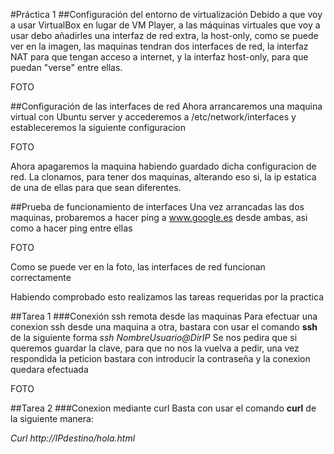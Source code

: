 #Práctica 1
##Configuración del entorno de virtualización
Debido a que voy a usar VirtualBox en lugar de VM Player, a las máquinas
virtuales que voy a usar debo añadirles una interfaz de red extra, la host-only,
como se puede ver en la imagen, las maquinas tendran dos interfaces de red,
la interfaz NAT para que tengan acceso a internet, y la interfaz host-only, para
que puedan "verse" entre ellas.

FOTO

##Configuración de las interfaces de red
Ahora arrancaremos una maquina virtual con Ubuntu server y accederemos a /etc/network/interfaces
y estableceremos la siguiente configuracion

FOTO

Ahora apagaremos la maquina habiendo guardado dicha configuracion de red.
La clonamos, para tener dos maquinas, alterando eso si, la ip estatica de una de ellas para que sean diferentes.

##Prueba de funcionamiento de interfaces
Una vez arrancadas las dos maquinas, probaremos a hacer ping a www.google.es desde ambas, asi como a hacer ping entre ellas

FOTO

Como se puede ver en la foto, las interfaces de red funcionan correctamente

Habiendo comprobado esto realizamos las tareas requeridas por la practica

##Tarea 1
###Conexión ssh remota desde las maquinas
Para efectuar una conexion ssh desde una maquina a otra, bastara con usar el comando **ssh** de la siguiente forma
*ssh NombreUsuario@DirIP*
Se nos pedira que si queremos guardar la clave, para que no nos la vuelva a pedir, una vez respondida la peticion bastara con introducir la contraseña
y la conexion quedara efectuada

FOTO

##Tarea 2
###Conexion mediante curl
Basta con usar el comando **curl** de la siguiente manera:

*Curl http://IPdestino/hola.html*
